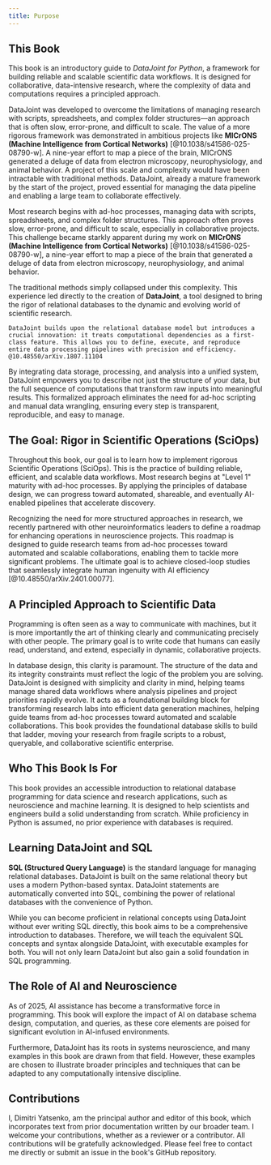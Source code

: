 ```yaml
---
title: Purpose
---
```


## This Book
This book is an introductory guide to *DataJoint for Python*, a framework for building reliable and scalable scientific data workflows.
It is designed for collaborative, data-intensive research, where the complexity of data and computations requires a principled approach.

DataJoint was developed to overcome the limitations of managing research with scripts, spreadsheets, and complex folder structures—an approach that is often slow, error-prone, and difficult to scale.
The value of a more rigorous framework was demonstrated in ambitious projects like **MICrONS (Machine Intelligence from Cortical Networks)** [@10.1038/s41586-025-08790-w]. A nine-year effort to map a piece of the brain, MICrONS generated a deluge of data from electron microscopy, neurophysiology, and animal behavior. A project of this scale and complexity would have been intractable with traditional methods. DataJoint, already a mature framework by the start of the project, proved essential for managing the data pipeline and enabling a large team to collaborate effectively.

Most research begins with ad-hoc processes, managing data with scripts, spreadsheets, and complex folder structures. This approach often proves slow, error-prone, and difficult to scale, especially in collaborative projects. This challenge became starkly apparent during my work on **MICrONS (Machine Intelligence from Cortical Networks)** [@10.1038/s41586-025-08790-w], a nine-year effort to map a piece of the brain that generated a deluge of data from electron microscopy, neurophysiology, and animal behavior.

The traditional methods simply collapsed under this complexity. This experience led directly to the creation of **DataJoint**, a tool designed to bring the rigor of relational databases to the dynamic and evolving world of scientific research. 

```{admonition} Key Innovation
DataJoint builds upon the relational database model but introduces a crucial innovation: it treats computational dependencies as a first-class feature. This allows you to define, execute, and reproduce entire data processing pipelines with precision and efficiency. @10.48550/arXiv.1807.11104
``` 

By integrating data storage, processing, and analysis into a unified system, DataJoint empowers you to describe not just the structure of your data, but the full sequence of computations that transform raw inputs into meaningful results. This formalized approach eliminates the need for ad-hoc scripting and manual data wrangling, ensuring every step is transparent, reproducible, and easy to manage.

## The Goal: Rigor in Scientific Operations (SciOps)
Throughout this book, our goal is to learn how to implement rigorous Scientific Operations (SciOps). This is the practice of building reliable, efficient, and scalable data workflows. Most research begins at "Level 1" maturity with ad-hoc processes. By applying the principles of database design, we can progress toward automated, shareable, and eventually AI-enabled pipelines that accelerate discovery.

Recognizing the need for more structured approaches in research, we recently partnered with other neuroinformatics leaders to define a roadmap for enhancing operations in neuroscience projects. This roadmap is designed to guide research teams from ad-hoc processes toward automated and scalable collaborations, enabling them to tackle more significant problems. The ultimate goal is to achieve closed-loop studies that seamlessly integrate human ingenuity with AI efficiency [@10.48550/arXiv.2401.00077].

## A Principled Approach to Scientific Data

Programming is often seen as a way to communicate with machines, but it is more importantly the art of thinking clearly and communicating precisely with other people. The primary goal is to write code that humans can easily read, understand, and extend, especially in dynamic, collaborative projects.

In database design, this clarity is paramount. The structure of the data and its integrity constraints must reflect the logic of the problem you are solving. DataJoint is designed with simplicity and clarity in mind, helping teams manage shared data workflows where analysis pipelines and project priorities rapidly evolve. It acts as a foundational building block for transforming research labs into efficient data generation machines, helping guide teams from ad-hoc processes toward automated and scalable collaborations. This book provides the foundational database skills to build that ladder, moving your research from fragile scripts to a robust, queryable, and collaborative scientific enterprise.

## Who This Book Is For

This book provides an accessible introduction to relational database programming for data science and research applications, such as neuroscience and machine learning. It is designed to help scientists and engineers build a solid understanding from scratch. While proficiency in Python is assumed, no prior experience with databases is required.

## Learning DataJoint and SQL

**SQL (Structured Query Language)** is the standard language for managing relational databases. DataJoint is built on the same relational theory but uses a modern Python-based syntax. DataJoint statements are automatically converted into SQL, combining the power of relational databases with the convenience of Python.

While you can become proficient in relational concepts using DataJoint without ever writing SQL directly, this book aims to be a comprehensive introduction to databases. Therefore, we will teach the equivalent SQL concepts and syntax alongside DataJoint, with executable examples for both. You will not only learn DataJoint but also gain a solid foundation in SQL programming.

## The Role of AI and Neuroscience

As of 2025, AI assistance has become a transformative force in programming. This book will explore the impact of AI on database schema design, computation, and queries, as these core elements are poised for significant evolution in AI-infused environments.

Furthermore, DataJoint has its roots in systems neuroscience, and many examples in this book are drawn from that field. However, these examples are chosen to illustrate broader principles and techniques that can be adapted to any computationally intensive discipline.

## Contributions

I, Dimitri Yatsenko, am the principal author and editor of this book, which incorporates text from prior documentation written by our broader team. I welcome your contributions, whether as a reviewer or a contributor. All contributions will be gratefully acknowledged. Please feel free to contact me directly or submit an issue in the book's GitHub repository.
